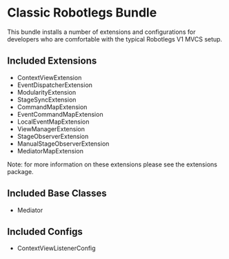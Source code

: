 # Classic Robotlegs Bundle

This bundle installs a number of extensions and configurations for developers who are comfortable with the typical Robotlegs V1 MVCS setup.

## Included Extensions

* ContextViewExtension
* EventDispatcherExtension
* ModularityExtension
* StageSyncExtension
* CommandMapExtension
* EventCommandMapExtension
* LocalEventMapExtension
* ViewManagerExtension
* StageObserverExtension
* ManualStageObserverExtension
* MediatorMapExtension

Note: for more information on these extensions please see the extensions package.

## Included Base Classes

* Mediator

## Included Configs

* ContextViewListenerConfig 